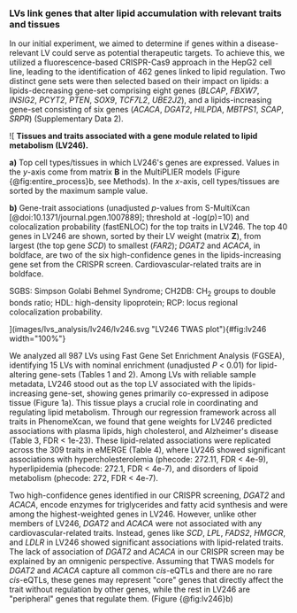 ### LVs link genes that alter lipid accumulation with relevant traits and tissues

In our initial experiment, we aimed to determine if genes within a disease-relevant LV could serve as potential therapeutic targets.
To achieve this, we utilized a fluorescence-based CRISPR-Cas9 approach in the HepG2 cell line, leading to the identification of 462 genes linked to lipid regulation.
Two distinct gene sets were then selected based on their impact on lipids: a lipids-decreasing gene-set comprising eight genes (*BLCAP*, *FBXW7*, *INSIG2*, *PCYT2*, *PTEN*, *SOX9*, *TCF7L2*, *UBE2J2*), and a lipids-increasing gene-set consisting of six genes (*ACACA*, *DGAT2*, *HILPDA*, *MBTPS1*, *SCAP*, *SRPR*) (Supplementary Data 2).


![
**Tissues and traits associated with a gene module related to lipid metabolism (LV246).**
<!--  -->
**a)** Top cell types/tissues in which LV246's genes are expressed.
Values in the $y$-axis come from matrix $\mathbf{B}$ in the MultiPLIER models (Figure {@fig:entire_process}b, see Methods).
In the $x$-axis, cell types/tissues are sorted by the maximum sample value.
<!--  -->
**b)** Gene-trait associations (unadjusted $p$-values from S-MultiXcan [@doi:10.1371/journal.pgen.1007889]; threshold at -log($p$)=10) and colocalization probability (fastENLOC) for the top traits in LV246.
The top 40 genes in LV246 are shown, sorted by their LV weight (matrix $\mathbf{Z}$), from largest (the top gene *SCD*) to smallest (*FAR2*);
*DGAT2* and *ACACA*, in boldface, are two of the six high-confidence genes in the lipids-increasing gene set from the CRISPR screen.
Cardiovascular-related traits are in boldface.
<!--  -->
SGBS: Simpson Golabi Behmel Syndrome;
CH2DB: CH<sub>2</sub> groups to double bonds ratio;
HDL: high-density lipoprotein;
RCP: locus regional colocalization probability.
<!--  -->
](images/lvs_analysis/lv246/lv246.svg "LV246 TWAS plot"){#fig:lv246 width="100%"}


We analyzed all 987 LVs using Fast Gene Set Enrichment Analysis (FGSEA), identifying 15 LVs with nominal enrichment (unadjusted *P* < 0.01) for lipid-altering gene-sets (Tables 1 and 2).
Among LVs with reliable sample metadata, LV246 stood out as the top LV associated with the lipids-increasing gene-set, showing genes primarily co-expressed in adipose tissue (Figure 1a).
This tissue plays a crucial role in coordinating and regulating lipid metabolism.
Through our regression framework across all traits in PhenomeXcan, we found that gene weights for LV246 predicted associations with plasma lipids, high cholesterol, and Alzheimer's disease (Table 3, FDR < 1e-23).
These lipid-related associations were replicated across the 309 traits in eMERGE (Table 4), where LV246 showed significant associations with hypercholesterolemia (phecode: 272.11, FDR < 4e-9), hyperlipidemia (phecode: 272.1, FDR < 4e-7), and disorders of lipoid metabolism (phecode: 272, FDR < 4e-7).


Two high-confidence genes identified in our CRISPR screening, *DGAT2* and *ACACA*, encode enzymes for triglycerides and fatty acid synthesis and were among the highest-weighted genes in LV246.
However, unlike other members of LV246, *DGAT2* and *ACACA* were not associated with any cardiovascular-related traits.
Instead, genes like *SCD*, *LPL*, *FADS2*, *HMGCR*, and *LDLR* in LV246 showed significant associations with lipid-related traits.
The lack of association of *DGAT2* and *ACACA* in our CRISPR screen may be explained by an omnigenic perspective.
Assuming that TWAS models for *DGAT2* and *ACACA* capture all common *cis*-eQTLs and there are no rare *cis*-eQTLs, these genes may represent "core" genes that directly affect the trait without regulation by other genes, while the rest in LV246 are "peripheral" genes that regulate them.
(Figure {@fig:lv246}b)

